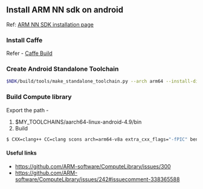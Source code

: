 ## Install ARM NN sdk on android

Ref: [ARM NN SDK installation page](https://developer.arm.com/technologies/machine-learning-on-arm/developer-material/how-to-guides/configuring-the-arm-nn-sdk-build-environment-for-caffe/configuring-the-arm-nn-sdk-build-environment-single-page)

### Install Caffe 
Refer - [Caffe Build](https://github.com/ankdesh/notes/blob/master/howtos/CaffeFromSrc.md)

### Create Android Standalone Toolchain
```sh 
$NDK/build/tools/make_standalone_toolchain.py --arch arm64 --install-dir $MY_TOOLCHAINS/aarch64-linux-android-4.9 --stl gnustl --api 21
```
### Build Compute library

Export the path -
1. $MY_TOOLCHAINS/aarch64-linux-android-4.9/bin
1. Build
```sh
$ CXX=clang++ CC=clang scons arch=arm64-v8a extra_cxx_flags="-fPIC" benchmark_tests=0 validation_tests=0  os=android
```





#### Useful links
- https://github.com/ARM-software/ComputeLibrary/issues/300
- https://github.com/ARM-software/ComputeLibrary/issues/242#issuecomment-338365588
